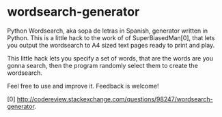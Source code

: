 # wordsearch-generator
Python Wordsearch, aka sopa de letras in Spanish, generator written in Python. This is a little hack to the work of of SuperBiasedMan[0], that lets you output the wordsearch to A4 sized text pages ready to print and play.

This little hack lets you specify a set of words, that are the words are you gonna search, then the program randomly select them to create the wordsearch.

Feel free to use and improve it. Feedback is welcome!

[0] http://codereview.stackexchange.com/questions/98247/wordsearch-generator.
